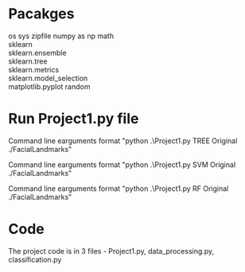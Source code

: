 # Pacakges

os
sys
zipfile
numpy as np
math  
sklearn  
sklearn.ensemble  
sklearn.tree  
sklearn.metrics  
sklearn.model_selection  
matplotlib.pyplot
random

# Run Project1.py file

Command line earguments format "python .\Project1.py TREE Original ./FacialLandmarks"

Command line earguments format "python .\Project1.py SVM Original ./FacialLandmarks"

Command line earguments format "python .\Project1.py RF Original ./FacialLandmarks"

# Code

The project code is in 3 files - Project1.py, data_processing.py, classification.py
